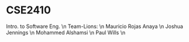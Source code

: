 CSE2410
===================

Intro. to Software Eng. \n
Team-Lions: \n
	Mauricio Rojas Anaya \n
	Joshua Jennings \n
	Mohammed Alshamsi \n
	Paul Wills \n
